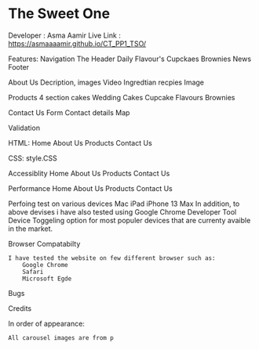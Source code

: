 # The Sweet One 
Developer : Asma Aamir 
Live Link :
https://asmaaaamir.github.io/CT_PP1_TSO/ 

Features: 
Navigation
The Header 
Daily Flavour's
    Cupckaes
    Brownies
News
Footer

About Us 
    Decription, images
    Video 
    Ingredtian 
    recpies 
    Image 

Products 
4 section
    cakes 
    Wedding Cakes 
    Cupcake Flavours
    Brownies

Contact Us 
    Form 
    Contact details 
    Map

Validation 

HTML:
    Home 
    About Us
    Products 
    Contact Us 

CSS:
    style.CSS 

Accessiblity 
    Home
    About Us
    Products
    Contact Us

Performance 
    Home
    About Us
    Products
    Contact Us

Perfoing test on various devices
    Mac
    iPad
    iPhone 13 Max 
        In addition, to above devises i have also tested using Google Chrome Developer Tool Device Toggeling option for most populer devices that are currenty avaible in the market. 

Browser Compatabilty 
    
    I have tested the website on few different browser such as:
        Google Chrome
        Safari 
        Microsoft Egde

Bugs 

Credits

In order of appearance:
    
    All carousel images are from p